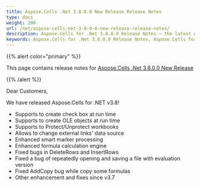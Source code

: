 ```yaml
---
title: Aspose.Cells .Net 3.8.0.0 New Release Release Notes
type: docs
weight: 200
url: /net/aspose-cells-net-3-8-0-0-new-release-release-notes/
description: Aspose.Cells for .Net 3.8.0.0 Release Notes – the latest enhancements, new features, and fixes.
keywords: Aspose.Cells for .Net 3.8.0.0 Release Notes, Aspose.Cells for .Net 3.8.0.0 updates and fixes
---
```


{{% alert color="primary" %}} 

This page contains release notes for [Aspose.Cells .Net 3.8.0.0 New Release](https://downloads.aspose.com/cells/net/new-releases/aspose.cells-.net-3.8.0.0-new-release/)

{{% /alert %}} 

Dear Customers, 

We have released Aspose.Cells for .NET v3.8! 

- Supports to create check box at run time
- Supports to create OLE objects at run time
- Supports to Protect/Unprotect workbooks
- Allows to change external links' data source
- Enhanced smart marker processing
- Enhanced formula calculation engine
- Fixed bugs in DeleteRows and InsertRows
- Fixed a bug of repeatedly opening and saving a file with evaluation version
- Fixed AddCopy bug while copy some formulas
- Other enhancement and fixes since v3.7
